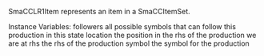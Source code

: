 SmaCCLR1Item represents an item in a SmaCCItemSet.

Instance Variables:
	followers	<SmaCCSymbolSet>	all possible symbols that can follow this production in this state
	location	<Integer>	the position in the rhs of the production we are at
	rhs	<SmaCCRHS>	the rhs of the production
	symbol	<SmaCCSymbol>	the symbol for the production